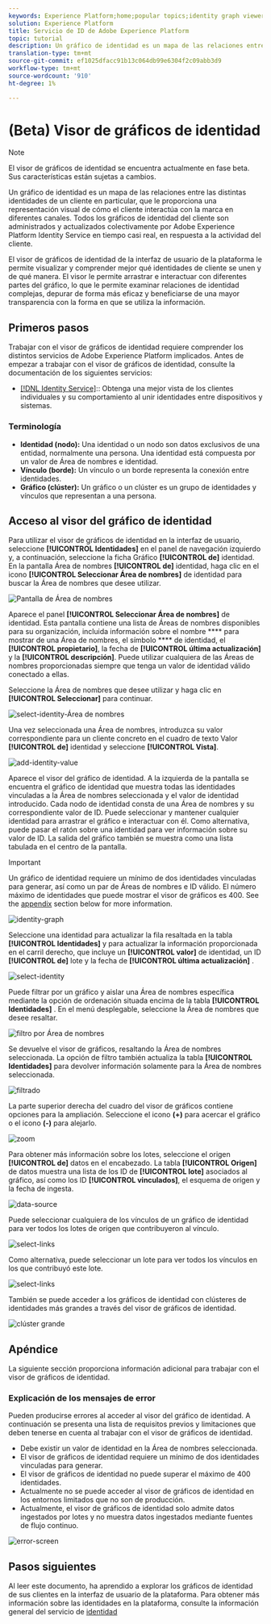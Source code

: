 ```yaml
---
keywords: Experience Platform;home;popular topics;identity graph viewer;Identity graph viewer;graph viewer;Graph viewer;identity namespace;Identity namespace;identity;Identity;Identity service;identity service
solution: Experience Platform
title: Servicio de ID de Adobe Experience Platform
topic: tutorial
description: Un gráfico de identidad es un mapa de las relaciones entre las distintas identidades de un cliente en particular, que le proporciona una representación visual de cómo el cliente interactúa con la marca en diferentes canales.
translation-type: tm+mt
source-git-commit: ef1025dfacc91b13c064db99e6304f2c09abb3d9
workflow-type: tm+mt
source-wordcount: '910'
ht-degree: 1%

---
```



# (Beta) Visor de gráficos de identidad

>[!NOTE]
>
>El visor de gráficos de identidad se encuentra actualmente en fase beta. Sus características están sujetas a cambios.

Un gráfico de identidad es un mapa de las relaciones entre las distintas identidades de un cliente en particular, que le proporciona una representación visual de cómo el cliente interactúa con la marca en diferentes canales. Todos los gráficos de identidad del cliente son administrados y actualizados colectivamente por Adobe Experience Platform Identity Service en tiempo casi real, en respuesta a la actividad del cliente.

El visor de gráficos de identidad de la interfaz de usuario de la plataforma le permite visualizar y comprender mejor qué identidades de cliente se unen y de qué manera. El visor le permite arrastrar e interactuar con diferentes partes del gráfico, lo que le permite examinar relaciones de identidad complejas, depurar de forma más eficaz y beneficiarse de una mayor transparencia con la forma en que se utiliza la información.

## Primeros pasos

Trabajar con el visor de gráficos de identidad requiere comprender los distintos servicios de Adobe Experience Platform implicados. Antes de empezar a trabajar con el visor de gráficos de identidad, consulte la documentación de los siguientes servicios:

- [[!DNL Identity Service]](../home.md):: Obtenga una mejor vista de los clientes individuales y su comportamiento al unir identidades entre dispositivos y sistemas.

### Terminología

- **Identidad (nodo):** Una identidad o un nodo son datos exclusivos de una entidad, normalmente una persona. Una identidad está compuesta por un valor de Área de nombres e identidad.
- **Vínculo (borde):** Un vínculo o un borde representa la conexión entre identidades.
- **Gráfico (clúster):** Un gráfico o un clúster es un grupo de identidades y vínculos que representan a una persona.

## Acceso al visor del gráfico de identidad

Para utilizar el visor de gráficos de identidad en la interfaz de usuario, seleccione **[!UICONTROL Identidades]** en el panel de navegación izquierdo y, a continuación, seleccione la ficha Gráfico **[!UICONTROL de]** identidad. En la pantalla Área de nombres **[!UICONTROL de]** identidad, haga clic en el icono **[!UICONTROL Seleccionar Área de nombres]** de identidad para buscar la Área de nombres que desee utilizar.

![Pantalla de Área de nombres](../images/identity-graph-viewer/identity-namespace.png)

Aparece el panel **[!UICONTROL Seleccionar Área de nombres]** de identidad. Esta pantalla contiene una lista de Áreas de nombres disponibles para su organización, incluida información sobre el nombre **** para mostrar de una Área de nombres, el símbolo **** de identidad, el **[!UICONTROL propietario]**, la fecha de **[!UICONTROL última actualización]** y la **[!UICONTROL descripción]**. Puede utilizar cualquiera de las Áreas de nombres proporcionadas siempre que tenga un valor de identidad válido conectado a ellas.

Seleccione la Área de nombres que desee utilizar y haga clic en **[!UICONTROL Seleccionar]** para continuar.

![select-identity-Área de nombres](../images/identity-graph-viewer/select-identity-namespace.png)

Una vez seleccionada una Área de nombres, introduzca su valor correspondiente para un cliente concreto en el cuadro de texto Valor **[!UICONTROL de]** identidad y seleccione **[!UICONTROL Vista]**.

![add-identity-value](../images/identity-graph-viewer/identity-value-filled.png)

Aparece el visor del gráfico de identidad. A la izquierda de la pantalla se encuentra el gráfico de identidad que muestra todas las identidades vinculadas a la Área de nombres seleccionada y el valor de identidad introducido. Cada nodo de identidad consta de una Área de nombres y su correspondiente valor de ID. Puede seleccionar y mantener cualquier identidad para arrastrar el gráfico e interactuar con él. Como alternativa, puede pasar el ratón sobre una identidad para ver información sobre su valor de ID. La salida del gráfico también se muestra como una lista tabulada en el centro de la pantalla.

>[!IMPORTANT]
>
>Un gráfico de identidad requiere un mínimo de dos identidades vinculadas para generar, así como un par de Áreas de nombres e ID válido. El número máximo de identidades que puede mostrar el visor de gráficos es 400. See the [appendix](#appendix) section below for more information.

![identity-graph](../images/identity-graph-viewer/graph-viewer.png)

Seleccione una identidad para actualizar la fila resaltada en la tabla **[!UICONTROL Identidades]** y para actualizar la información proporcionada en el carril derecho, que incluye un **[!UICONTROL valor]** de identidad, un ID **[!UICONTROL de]** lote y la fecha de **[!UICONTROL última actualización]** .

![select-identity](../images/identity-graph-viewer/select-identity.png)

Puede filtrar por un gráfico y aislar una Área de nombres específica mediante la opción de ordenación situada encima de la tabla **[!UICONTROL Identidades]** . En el menú desplegable, seleccione la Área de nombres que desee resaltar.

![filtro por Área de nombres](../images/identity-graph-viewer/filter-namespace.png)

Se devuelve el visor de gráficos, resaltando la Área de nombres seleccionada. La opción de filtro también actualiza la tabla **[!UICONTROL Identidades]** para devolver información solamente para la Área de nombres seleccionada.

![filtrado](../images/identity-graph-viewer/filtered.png)

La parte superior derecha del cuadro del visor de gráficos contiene opciones para la ampliación. Seleccione el icono **(+)** para acercar el gráfico o el icono **(-)** para alejarlo.

![zoom](../images/identity-graph-viewer/zoom.png)

Para obtener más información sobre los lotes, seleccione el origen **[!UICONTROL de]** datos en el encabezado. La tabla **[!UICONTROL Origen]** de datos muestra una lista de los ID de **[!UICONTROL lote]** asociados al gráfico, así como los ID **[!UICONTROL vinculados]**, el esquema de origen y la fecha de ingesta.

![data-source](../images/identity-graph-viewer/data-source-table.png)

Puede seleccionar cualquiera de los vínculos de un gráfico de identidad para ver todos los lotes de origen que contribuyeron al vínculo.

![select-links](../images/identity-graph-viewer/select-edge.png)

Como alternativa, puede seleccionar un lote para ver todos los vínculos en los que contribuyó este lote.

![select-links](../images/identity-graph-viewer/select-batch.png)

También se puede acceder a los gráficos de identidad con clústeres de identidades más grandes a través del visor de gráficos de identidad.

![clúster grande](../images/identity-graph-viewer/large-cluster.png)

## Apéndice

La siguiente sección proporciona información adicional para trabajar con el visor de gráficos de identidad.

### Explicación de los mensajes de error

Pueden producirse errores al acceder al visor del gráfico de identidad. A continuación se presenta una lista de requisitos previos y limitaciones que deben tenerse en cuenta al trabajar con el visor de gráficos de identidad.

- Debe existir un valor de identidad en la Área de nombres seleccionada.
- El visor de gráficos de identidad requiere un mínimo de dos identidades vinculadas para generar.
- El visor de gráficos de identidad no puede superar el máximo de 400 identidades.
- Actualmente no se puede acceder al visor de gráficos de identidad en los entornos limitados que no son de producción.
- Actualmente, el visor de gráficos de identidad solo admite datos ingestados por lotes y no muestra datos ingestados mediante fuentes de flujo continuo.

![error-screen](../images/identity-graph-viewer/error-screen.png)

## Pasos siguientes

Al leer este documento, ha aprendido a explorar los gráficos de identidad de sus clientes en la interfaz de usuario de la plataforma. Para obtener más información sobre las identidades en la plataforma, consulte la información general del servicio de [identidad](../home.md)